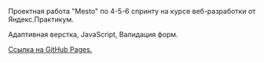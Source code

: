 Проектная работа "Mesto" по 4-5-6 спринту на курсе веб-разработки от Яндекс.Практикум.

Адаптивная верстка, JavaScript, Валидация форм.

[Ссылка на GitHub Pages.](https://nknrw.github.io/mesto/)
